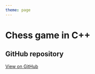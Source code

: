 ```yaml
---
theme: page
---
```


# Chess game in C++

## GitHub repository

[View on GitHub](<https://github.com/EthanAndreas/ChessGame>)
